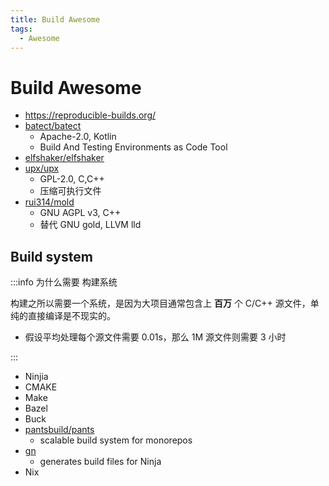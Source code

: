 ```yaml
---
title: Build Awesome
tags:
  - Awesome
---
```


# Build Awesome

- https://reproducible-builds.org/
- [batect/batect](https://github.com/batect/batect)
  - Apache-2.0, Kotlin
  - Build And Testing Environments as Code Tool
- [elfshaker/elfshaker](https://github.com/elfshaker/elfshaker)
- [upx/upx](https://github.com/upx/upx)
  - GPL-2.0, C,C++
  - 压缩可执行文件
- [rui314/mold](https://github.com/rui314/mold)
  - GNU AGPL v3, C++
  - 替代 GNU gold, LLVM lld

## Build system

:::info 为什么需要 构建系统

构建之所以需要一个系统，是因为大项目通常包含上 **百万** 个 C/C++ 源文件，单纯的直接编译是不现实的。

- 假设平均处理每个源文件需要 0.01s，那么 1M 源文件则需要 3 小时

:::

- Ninjia
- CMAKE
- Make
- Bazel
- Buck
- [pantsbuild/pants](https://github.com/pantsbuild/pants)
  - scalable build system for monorepos
- [gn](https://gn.googlesource.com/gn/)
  - generates build files for Ninja
- Nix
